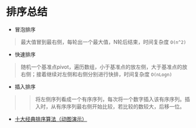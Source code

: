 # 排序总结

- 冒泡排序
> 最大值冒到最右侧，每轮出一个最大值，N轮后结束，时间复杂度 `O(n^2)`

- 快速排序
> 随机一个基准点pivot，遍历数组，小于基准点的放左侧，大于基准点的放右侧；接着继续对左侧和右侧分别进行快排，时间复杂度 `O(nLogn)`

- 插入排序
> > 将左侧序列看成一个有序序列，每次将一个数字插入该有序序列。插入时，从有序序列最右侧开始比较，若比较的数较大，后移一位。

- [十大经典排序算法（动图演示）](https://www.cnblogs.com/onepixel/articles/7674659.html)